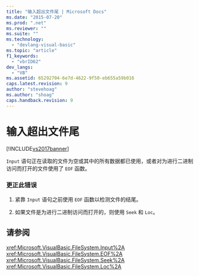 ```yaml
---
title: "输入超出文件尾 | Microsoft Docs"
ms.date: "2015-07-20"
ms.prod: ".net"
ms.reviewer: ""
ms.suite: ""
ms.technology: 
  - "devlang-visual-basic"
ms.topic: "article"
f1_keywords: 
  - "vbrID62"
dev_langs: 
  - "VB"
ms.assetid: 65292704-6e7d-4622-9f50-eb655a59b016
caps.latest.revision: 9
author: "stevehoag"
ms.author: "shoag"
caps.handback.revision: 9
---
```

# 输入超出文件尾
[!INCLUDE[vs2017banner](../../../visual-basic/includes/vs2017banner.md)]

`Input` 语句正在读取的文件为空或其中的所有数据都已使用，或者对为进行二进制访问而打开的文件使用了 `EOF` 函数。  
  
### 更正此错误  
  
1.  紧靠 `Input` 语句之前使用 `EOF` 函数以检测文件的结尾。  
  
2.  如果文件是为进行二进制访问而打开的，则使用 `Seek` 和 `Loc`。  
  
## 请参阅  
 <xref:Microsoft.VisualBasic.FileSystem.Input%2A>   
 <xref:Microsoft.VisualBasic.FileSystem.EOF%2A>   
 <xref:Microsoft.VisualBasic.FileSystem.Seek%2A>   
 <xref:Microsoft.VisualBasic.FileSystem.Loc%2A>